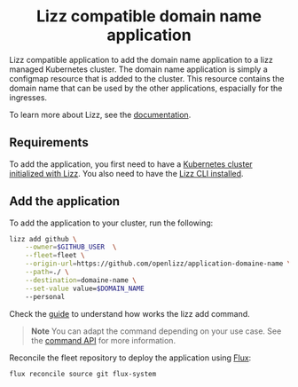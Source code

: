 <h1 align="center">Lizz compatible domain name application</h1>

Lizz compatible application to add the domain name application to a lizz managed Kubernetes cluster.
The domain name application is simply a configmap resource that is added to the cluster.
This resource contains the domain name that can be used by the other applications, espacially for the ingresses.

To learn more about Lizz, see the [documentation](https://openlizz.com).

## Requirements

To add the application, you first need to have a [Kubernetes cluster initialized with Lizz](https://openlizz.com/docs/guides/init).
You also need to have the [Lizz CLI installed](https://openlizz.com/docs/installation).

## Add the application

To add the application to your cluster, run the following:

```bash
lizz add github \
    --owner=$GITHUB_USER  \
    --fleet=fleet \
    --origin-url=https://github.com/openlizz/application-domaine-name \
    --path=./ \
    --destination=domaine-name \
    --set-value value=$DOMAIN_NAME
    --personal
```

Check the [guide](https://openlizz.com/docs/guides/add) to understand how works the lizz add command.


> **Note**
> You can adapt the command depending on your use case. See the [command API](https://openlizz.com/docs/cli/lizz_add_github) for more information.

Reconcile the fleet repository to deploy the application using [Flux](https://fluxcd.io/):

```
flux reconcile source git flux-system
```


